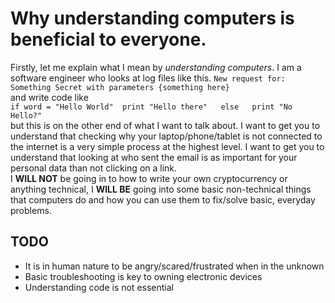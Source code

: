 
# Why understanding computers is beneficial to everyone. 
Firstly, let me explain what I mean by *understanding computers*. 
I am a software engineer who looks at log files like this. 
 `New request for: Something Secret with parameters {something here}`  
 and write code like  
`if word = "Hello World" 
  print "Hello there"  
else  
   print "No Hello?"`  
but this is on the other end of what I want to talk about. I want to get you to understand that checking why your laptop/phone/tablet is not connected to the internet is a very simple process at the highest level. I want to get you to understand that looking at who sent the email is as important for your personal data than not clicking on a link.  
I **WILL NOT** be going in to how to write your own cryptocurrency or anything technical, I **WILL BE** going into some basic non-technical things that computers do and how you can use them to fix/solve basic, everyday problems.

## TODO
- It is in human nature to be angry/scared/frustrated when in the unknown  
- Basic troubleshooting is key to owning electronic devices
- Understanding code is not essential
